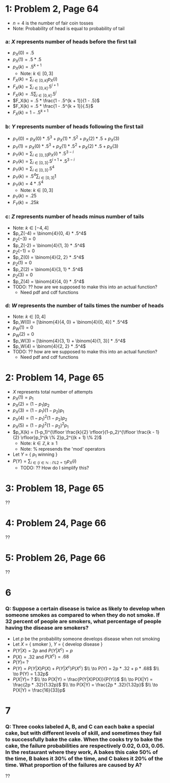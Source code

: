 # 1: Problem 2, Page 64
* $n = 4$ is the number of fair coin tosses
* Note: Probability of head is equal to probability of tail

### a: $X$ represents number of heads before the first tail
* $p_X(0) = .5$
* $p_X(1) = .5 * .5$
* $p_X(k) = .5 ^ {k + 1}$
  * Note: $k \in [0, 3]$
* $F_X(k) = \sum_{i\in [0, k]} p_X(i)$
* $F_X(k) = \sum_{i\in [0, k]} .5 ^ {i + 1}$
* $F_X(k) = .5 \sum_{i\in [0, k]} .5 ^ {i}$
* $F_X(k) = .5 * \frac{1 - .5^{k + 1}}{1 - .5}$
* $F_X(k) = .5 * \frac{1 - .5^{k + 1}}{.5}$
* $F_X(k) = 1 - .5^{k + 1}$

### b: $Y$ represents number of heads following the first tail
* $p_Y(0) = p_X(0) * .5^3 + p_X(1) * .5^2 + p_X(2) * .5 + p_X(3)$
* $p_Y(1) = p_X(0) * .5^3 + p_X(1) * .5^2 + p_X(2) * .5 + p_X(3)$
* $p_Y(k) = \sum_{i \in [0, 3]} p_X(i) * .5^{3 - i}$
* $p_Y(k) = \sum_{i \in [0, 3]} .5 ^ {i + 1} * .5^{3 - i}$
* $p_Y(k) = \sum_{i \in [0, 3]} .5 ^ 4$
* $p_Y(k) = .5 ^ 4 \sum_{i \in [0, 3]} 1$
* $p_Y(k) = 4 * .5 ^ 4$
  * Note: $k \in [0, 3]$
* $p_Y(k) = .25$
* $F_Y(k) = .25k$

### c: $Z$ represents number of heads minus number of tails
* Note: $k \in [-4, 4]$
* $p_Z(-4) = \binom{4}{0, 4} * .5^4$
* $p_Z(-3) = 0$
* $p_Z(-2) = \binom{4}{1, 3} * .5^4$
* $p_Z(-1) = 0$
* $p_Z(0) = \binom{4}{2, 2} * .5^4$
* $p_Z(1) = 0$
* $p_Z(2) = \binom{4}{3, 1} * .5^4$
* $p_Z(3) = 0$
* $p_Z(4) = \binom{4}{4, 0} * .5^4$
* TODO: ?? how are we supposed to make this into an actual function?
  * Need pdf and cdf functions

### d: $W$ represents the number of tails times the number of heads
* Note: $k \in [0, 4]$
* $p_W(0) = [\binom{4}{4, 0} + \binom{4}{0, 4}] * .5^4$
* $p_W(1) = 0$
* $p_W(2) = 0$
* $p_W(3) = [\binom{4}{3, 1} + \binom{4}{1, 3}] * .5^4$
* $p_W(4) = \binom{4}{2, 2} * .5^4$
* TODO: ?? how are we supposed to make this into an actual function?
  * Need pdf and cdf functions

# 2: Problem 14, Page 65
* $X$ represents total number of attempts
* $p_X(1) = p_1$
* $p_X(2) = (1-p_1)p_2$
* $p_X(3) = (1-p_1)(1-p_2)p_1$
* $p_X(4) = (1-p_1)^2(1-p_2)p_2$
* $p_X(5) = (1-p_1)^2(1-p_2)^2p_1$
* $p_X(k) = (1-p_1)^{\lfloor \frac{k}{2} \rfloor}(1-p_2)^{\lfloor \frac{k - 1}{2} \rfloor}p_1^{k \% 2}p_2^{(k + 1) \% 2}$
  * Note: $k \in \mathbb{Z}, k \geq 1$
  * Note: $\%$ represends the 'mod' operators
* Let $Y$ = { $p_1$ winning }
* $P(Y) = \sum _{i \in \{i \in \mathbb{N}: i \% 2 = 1 \}} p_X(i)$
  * TODO: ?? How do I simplify this? 

# 3: Problem 18, Page 65
??

# 4: Problem 24, Page 66
??

# 5: Problem 26, Page 66
??

# 6
### Q: Suppose a certain disease is twice as likely to develop when someone smokes as compared to when they do not smoke. If 32 percent of people are smokers, what percentage of people having the disease are smokers?
* Let $p$ be the probability someone develops disease when not smoking
* Let $X$ = { smoker }, $Y$ = { develop disease }
* $P(Y|X) = 2p$ and $P(Y|X^c) = p$
* $P(X) = .32$ and $P(X^c) = .68$
* $P(Y) =\ ?$
* $P(Y) = P(Y|X)P(X) + P(Y|X^c)P(X^c)$
  $\\ \to P(Y) = 2p * .32 + p * .68$
  $\\ \to P(Y) = 1.32p$
* $P(X|Y) =\ ?$
  $\\ \to P(X|Y) = \frac{P(Y|X)P(X)}{P(Y)}$
  $\\ \to P(X|Y) = \frac{2p * .32}{1.32p}$
  $\\ \to P(X|Y) = \frac{2p * .32}{1.32p}$
  $\\ \to P(X|Y) = \frac{16}{33}p$

# 7
### Q: Three cooks labeled A, B, and C can each bake a special cake, but with different levels of skill, and sometimes they fail to successfully bake the cake. When the cooks try to bake the cake, the failure probabilities are respectively 0.02, 0.03, 0.05. In the restaurant where they work, A bakes this cake 50% of the time, B bakes it 30% of the time, and C bakes it 20% of the time. What proportion of the failures are caused by A?
??